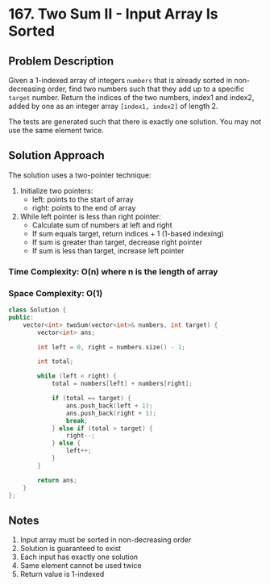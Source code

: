 # 167. Two Sum II - Input Array Is Sorted

## Problem Description

Given a 1-indexed array of integers `numbers` that is already sorted in non-decreasing order, find two numbers such that they add up to a specific `target` number. Return the indices of the two numbers, index1 and index2, added by one as an integer array `[index1, index2]` of length 2.

The tests are generated such that there is exactly one solution. You may not use the same element twice.

## Solution Approach

The solution uses a two-pointer technique:

1. Initialize two pointers:
   - left: points to the start of array
   - right: points to the end of array
2. While left pointer is less than right pointer:
   - Calculate sum of numbers at left and right
   - If sum equals target, return indices + 1 (1-based indexing)
   - If sum is greater than target, decrease right pointer
   - If sum is less than target, increase left pointer

### Time Complexity: O(n) where n is the length of array

### Space Complexity: O(1)

```cpp
class Solution {
public:
    vector<int> twoSum(vector<int>& numbers, int target) {
        vector<int> ans;

        int left = 0, right = numbers.size() - 1;

        int total;

        while (left < right) {
            total = numbers[left] + numbers[right];

            if (total == target) {
                ans.push_back(left + 1);
                ans.push_back(right + 1);
                break;
            } else if (total > target) {
                right--;
            } else {
                left++;
            }
        }

        return ans;
    }
};
```

## Notes

1. Input array must be sorted in non-decreasing order
2. Solution is guaranteed to exist
3. Each input has exactly one solution
4. Same element cannot be used twice
5. Return value is 1-indexed
